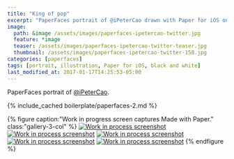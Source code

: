 ```yaml
---
title: "King of pop"
excerpt: "PaperFaces portrait of @iPeterCao drawn with Paper for iOS on an iPad."
image: 
  path: &image /assets/images/paperfaces-ipetercao-twitter.jpg 
  feature: *image
  teaser: /assets/images/paperfaces-ipetercao-twitter-teaser.jpg
  thumbnail: /assets/images/paperfaces-ipetercao-twitter-150.jpg
categories: [paperfaces]
tags: [portrait, illustration, Paper for iOS, black and white]
last_modified_at: 2017-01-17T14:25:53-05:00
---
```


PaperFaces portrait of [@iPeterCao](https://twitter.com/iPeterCao).

{% include_cached boilerplate/paperfaces-2.md %}

{% figure caption:"Work in progress screen captures Made with Paper." class:"gallery-3-col" %}
[![Work in process screenshot](/assets/images/paperfaces-ipetercao-process-1-600.jpg)](/assets/images/paperfaces-ipetercao-process-1-lg.jpg)
[![Work in process screenshot](/assets/images/paperfaces-ipetercao-process-2-600.jpg)](/assets/images/paperfaces-ipetercao-process-2-lg.jpg)
[![Work in process screenshot](/assets/images/paperfaces-ipetercao-process-3-600.jpg)](/assets/images/paperfaces-ipetercao-process-3-lg.jpg)
[![Work in process screenshot](/assets/images/paperfaces-ipetercao-process-4-600.jpg)](/assets/images/paperfaces-ipetercao-process-4-lg.jpg)
[![Work in process screenshot](/assets/images/paperfaces-ipetercao-process-5-600.jpg)](/assets/images/paperfaces-ipetercao-process-5-lg.jpg)
{% endfigure %}
